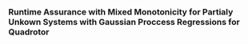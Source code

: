 ### Runtime Assurance with Mixed Monotonicity for Partialy Unkown Systems with Gaussian Proccess Regressions for Quadrotor
